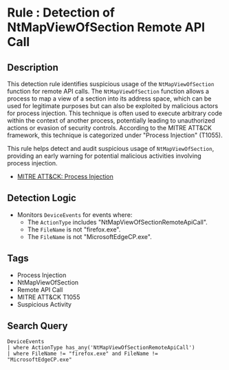 # Rule : Detection of NtMapViewOfSection Remote API Call

## Description
This detection rule identifies suspicious usage of the `NtMapViewOfSection` function for remote API calls. The `NtMapViewOfSection` function allows a process to map a view of a section into its address space, which can be used for legitimate purposes but can also be exploited by malicious actors for process injection. This technique is often used to execute arbitrary code within the context of another process, potentially leading to unauthorized actions or evasion of security controls. According to the MITRE ATT&CK framework, this technique is categorized under "Process Injection" (T1055).

This rule helps detect and audit suspicious usage of `NtMapViewOfSection`, providing an early warning for potential malicious activities involving process injection.

- [MITRE ATT&CK: Process Injection](https://attack.mitre.org/techniques/T1055/)

## Detection Logic
- Monitors `DeviceEvents` for events where:
  - The `ActionType` includes "NtMapViewOfSectionRemoteApiCall".
  - The `FileName` is not "firefox.exe".
  - The `FileName` is not "MicrosoftEdgeCP.exe".

## Tags
- Process Injection
- NtMapViewOfSection
- Remote API Call
- MITRE ATT&CK T1055
- Suspicious Activity

## Search Query
```kql
DeviceEvents 
| where ActionType has_any('NtMapViewOfSectionRemoteApiCall')
| where FileName != "firefox.exe" and FileName != "MicrosoftEdgeCP.exe"
```
